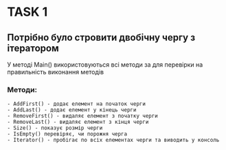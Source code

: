 # TASK 1

## Потрібно було стровити двобічну чергу з ітератором

У методі Main() використовуються всі методи за для перевірки
на правильність виконання методів

### Методи:
	- AddFirst() - додає елемент на початок черги
	- AddLast() - додає елемент у кінець черги
	- RemoveFirst() - видаляє елемент з початку черги
	- RemoveLast() - видаляє елемент з кінця черги
	- Size() - показує розмір черги
	- IsEmpty() перевіряє, чи порожня черга
	- Iterator() - пробігає по всіх елементах черги та виводить у консоль